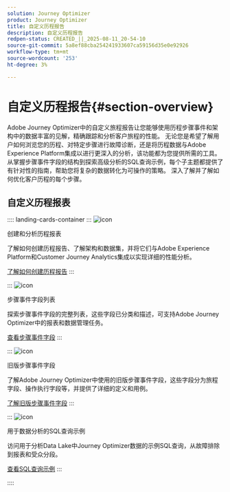 ```yaml
---
solution: Journey Optimizer
product: Journey Optimizer
title: 自定义历程报告
description: 自定义历程报告
redpen-status: CREATED_||_2025-08-11_20-54-10
source-git-commit: 5a8ef88cba254241933607ca59156d35e0e92926
workflow-type: tm+mt
source-wordcount: '253'
ht-degree: 3%

---
```



# 自定义历程报告{#section-overview}

Adobe Journey Optimizer中的自定义旅程报告让您能够使用历程步骤事件和架构中的数据丰富的见解，精确跟踪和分析客户旅程的性能。 无论您是希望了解用户如何浏览您的历程、对特定步骤进行故障诊断，还是将历程数据与Adobe Experience Platform集成以进行更深入的分析，该功能都为您提供所需的工具。 从掌握步骤事件字段的结构到探索高级分析的SQL查询示例，每个子主题都提供了有针对性的指南，帮助您将复杂的数据转化为可操作的策略。 深入了解并了解如何优化客户历程的每个步骤。

## 自定义历程报表

:::: landing-cards-container
:::
![icon](https://cdn.experienceleague.adobe.com/icons/chart-line.svg)

创建和分析历程报表

了解如何创建历程报告、了解架构和数据集，并将它们与Adobe Experience Platform和Customer Journey Analytics集成以实现详细的性能分析。

[了解如何创建历程报告](../using/reports/sharing-overview.md)
:::

:::
![icon](https://cdn.experienceleague.adobe.com/icons/list-check.svg)

步骤事件字段列表

探索步骤事件字段的完整列表，这些字段已分类和描述，可支持Adobe Journey Optimizer中的报表和数据管理任务。

[查看步骤事件字段](../using/reports/sharing-field-list.md)
:::

:::
![icon](https://cdn.experienceleague.adobe.com/icons/book.svg)

旧版步骤事件字段

了解Adobe Journey Optimizer中使用的旧版步骤事件字段，这些字段分为旅程字段、操作执行字段等，并提供了详细的定义和用例。

[了解旧版步骤事件字段](legacy-step-event-fields-landing-page.md)
:::

:::
![icon](https://cdn.experienceleague.adobe.com/icons/code-branch.svg)

用于数据分析的SQL查询示例

访问用于分析Data Lake中Journey Optimizer数据的示例SQL查询，从故障排除到报表和受众分段。

[查看SQL查询示例](../using/reports/query-examples.md)
:::

::::
